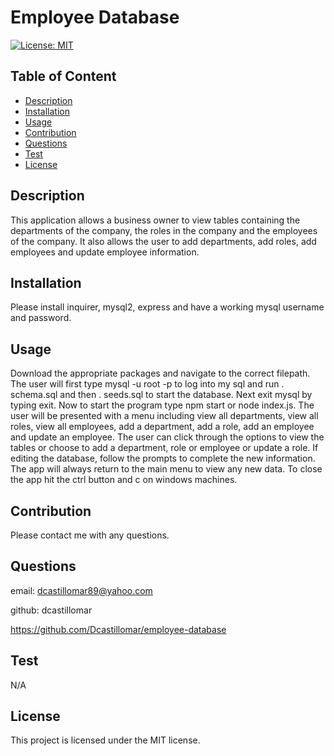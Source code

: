# Employee Database
  [![License: MIT](https://img.shields.io/badge/License-MIT-yellow.svg)](https://opensource.org/licenses/MIT)
   
  ## Table of Content
  - [Description](#Description)
  - [Installation](#Installation)
  - [Usage](#Usage)
  - [Contribution](#Contribution)
  - [Questions](#Questions)
  - [Test](#Test)
  - [License](#license)


  ## Description
  This application allows a business owner to view tables containing the departments of the company, the roles in the company and the employees of the company. It also allows the user to add departments, add roles, add employees and update employee information.

  ## Installation
  Please install inquirer, mysql2, express and have a working mysql username and password.

  ## Usage
  Download the appropriate packages and navigate to the correct filepath. The user will first type mysql -u root -p to log into my sql and run \. schema.sql and then \. seeds.sql to start the database. Next exit mysql by typing exit. Now to start the program type npm start or node index.js. The user will be presented with a menu including view all departments, view all roles, view all employees, add a department, add a role, add an employee and update an employee. The user can click through the options to view the tables or choose to add a department, role or employee or update a role. If editing the database, follow the prompts to complete the new information. The app will always return to the main menu to view any new data. To close the app hit the ctrl button and c on windows machines. 

  ## Contribution
  Please contact me with any questions.

  ## Questions
  email: dcastillomar89@yahoo.com

  github: dcastillomar

  https://github.com/Dcastillomar/employee-database

  ## Test 
  N/A

  ## License
    
This project is licensed under the MIT license.